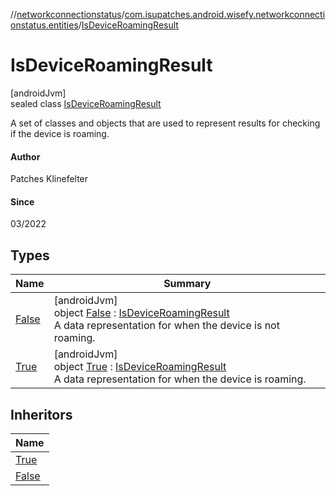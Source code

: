 //[networkconnectionstatus](../../../index.md)/[com.isupatches.android.wisefy.networkconnectionstatus.entities](../index.md)/[IsDeviceRoamingResult](index.md)

# IsDeviceRoamingResult

[androidJvm]\
sealed class [IsDeviceRoamingResult](index.md)

A set of classes and objects that are used to represent results for checking if the device is roaming.

#### Author

Patches Klinefelter

#### Since

03/2022

## Types

| Name | Summary |
|---|---|
| [False](-false/index.md) | [androidJvm]<br>object [False](-false/index.md) : [IsDeviceRoamingResult](index.md)<br>A data representation for when the device is not roaming. |
| [True](-true/index.md) | [androidJvm]<br>object [True](-true/index.md) : [IsDeviceRoamingResult](index.md)<br>A data representation for when the device is roaming. |

## Inheritors

| Name |
|---|
| [True](-true/index.md) |
| [False](-false/index.md) |
